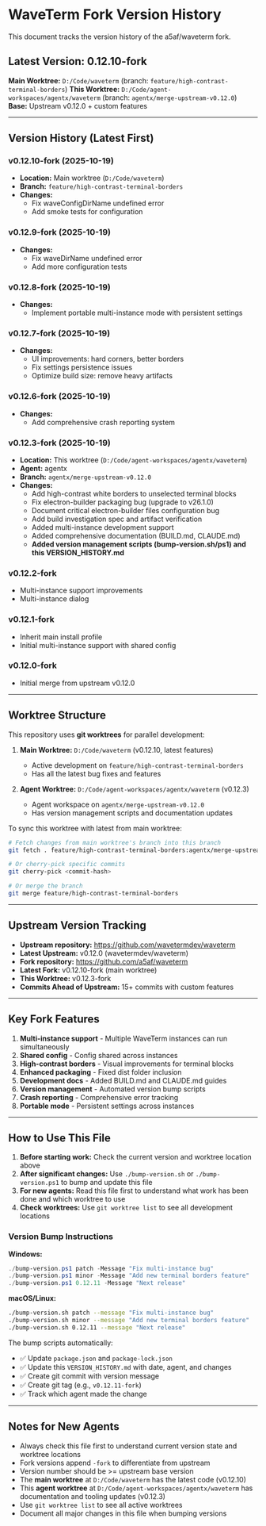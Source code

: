# WaveTerm Fork Version History

This document tracks the version history of the a5af/waveterm fork.

## Latest Version: 0.12.10-fork

**Main Worktree:** `D:/Code/waveterm` (branch: `feature/high-contrast-terminal-borders`)
**This Worktree:** `D:/Code/agent-workspaces/agentx/waveterm` (branch: `agentx/merge-upstream-v0.12.0`)
**Base:** Upstream v0.12.0 + custom features

---

## Version History (Latest First)

### v0.12.10-fork (2025-10-19)
- **Location:** Main worktree (`D:/Code/waveterm`)
- **Branch:** `feature/high-contrast-terminal-borders`
- **Changes:**
  - Fix waveConfigDirName undefined error
  - Add smoke tests for configuration

### v0.12.9-fork (2025-10-19)
- **Changes:**
  - Fix waveDirName undefined error
  - Add more configuration tests

### v0.12.8-fork (2025-10-19)
- **Changes:**
  - Implement portable multi-instance mode with persistent settings

### v0.12.7-fork (2025-10-19)
- **Changes:**
  - UI improvements: hard corners, better borders
  - Fix settings persistence issues
  - Optimize build size: remove heavy artifacts

### v0.12.6-fork (2025-10-19)
- **Changes:**
  - Add comprehensive crash reporting system

### v0.12.3-fork (2025-10-19)
- **Location:** This worktree (`D:/Code/agent-workspaces/agentx/waveterm`)
- **Agent:** agentx
- **Branch:** `agentx/merge-upstream-v0.12.0`
- **Changes:**
  - Add high-contrast white borders to unselected terminal blocks
  - Fix electron-builder packaging bug (upgrade to v26.1.0)
  - Document critical electron-builder files configuration bug
  - Add build investigation spec and artifact verification
  - Added multi-instance development support
  - Added comprehensive documentation (BUILD.md, CLAUDE.md)
  - **Added version management scripts (bump-version.sh/ps1) and this VERSION_HISTORY.md**

### v0.12.2-fork
- Multi-instance support improvements
- Multi-instance dialog

### v0.12.1-fork
- Inherit main install profile
- Initial multi-instance support with shared config

### v0.12.0-fork
- Initial merge from upstream v0.12.0

---

## Worktree Structure

This repository uses **git worktrees** for parallel development:

1. **Main Worktree:** `D:/Code/waveterm` (v0.12.10, latest features)
   - Active development on `feature/high-contrast-terminal-borders`
   - Has all the latest bug fixes and features

2. **Agent Worktree:** `D:/Code/agent-workspaces/agentx/waveterm` (v0.12.3)
   - Agent workspace on `agentx/merge-upstream-v0.12.0`
   - Has version management scripts and documentation updates

To sync this worktree with latest from main worktree:
```bash
# Fetch changes from main worktree's branch into this branch
git fetch . feature/high-contrast-terminal-borders:agentx/merge-upstream-v0.12.0

# Or cherry-pick specific commits
git cherry-pick <commit-hash>

# Or merge the branch
git merge feature/high-contrast-terminal-borders
```

---

## Upstream Version Tracking

- **Upstream repository:** https://github.com/wavetermdev/waveterm
- **Latest Upstream:** v0.12.0 (wavetermdev/waveterm)
- **Fork repository:** https://github.com/a5af/waveterm
- **Latest Fork:** v0.12.10-fork (main worktree)
- **This Worktree:** v0.12.3-fork
- **Commits Ahead of Upstream:** 15+ commits with custom features

---

## Key Fork Features

1. **Multi-instance support** - Multiple WaveTerm instances can run simultaneously
2. **Shared config** - Config shared across instances
3. **High-contrast borders** - Visual improvements for terminal blocks
4. **Enhanced packaging** - Fixed dist folder inclusion
5. **Development docs** - Added BUILD.md and CLAUDE.md guides
6. **Version management** - Automated version bump scripts
7. **Crash reporting** - Comprehensive error tracking
8. **Portable mode** - Persistent settings across instances

---

## How to Use This File

1. **Before starting work:** Check the current version and worktree location above
2. **After significant changes:** Use `./bump-version.sh` or `./bump-version.ps1` to bump and update this file
3. **For new agents:** Read this file first to understand what work has been done and which worktree to use
4. **Check worktrees:** Use `git worktree list` to see all development locations

### Version Bump Instructions

**Windows:**
```powershell
./bump-version.ps1 patch -Message "Fix multi-instance bug"
./bump-version.ps1 minor -Message "Add new terminal borders feature"
./bump-version.ps1 0.12.11 -Message "Next release"
```

**macOS/Linux:**
```bash
./bump-version.sh patch --message "Fix multi-instance bug"
./bump-version.sh minor --message "Add new terminal borders feature"
./bump-version.sh 0.12.11 --message "Next release"
```

The bump scripts automatically:
- ✅ Update `package.json` and `package-lock.json`
- ✅ Update this `VERSION_HISTORY.md` with date, agent, and changes
- ✅ Create git commit with version message
- ✅ Create git tag (e.g., `v0.12.11-fork`)
- ✅ Track which agent made the change

---

## Notes for New Agents

- Always check this file first to understand current version state and worktree locations
- Fork versions append `-fork` to differentiate from upstream
- Version number should be >= upstream base version
- The **main worktree** at `D:/Code/waveterm` has the latest code (v0.12.10)
- This **agent worktree** at `D:/Code/agent-workspaces/agentx/waveterm` has documentation and tooling updates (v0.12.3)
- Use `git worktree list` to see all active worktrees
- Document all major changes in this file when bumping versions
